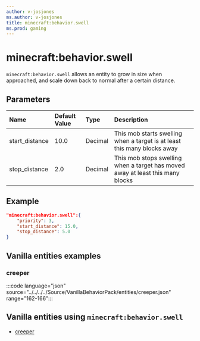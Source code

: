 ```yaml
---
author: v-josjones
ms.author: v-josjones
title: minecraft:behavior.swell
ms.prod: gaming
---
```


# minecraft:behavior.swell

`minecraft:behavior.swell` allows an entity to grow in size when approached, and scale down back to normal after a certain distance.

## Parameters

|Name |Default Value  |Type  |Description  |
|:----------|:----------|:----------|:----------|
 start_distance| 10.0|Decimal| This mob starts swelling when a target is at least this many blocks away |
|stop_distance| 2.0| Decimal| This mob stops swelling when a target has moved away at least this many blocks |

## Example

```json
"minecraft:behavior.swell":{
    "priority": 3,
    "start_distance": 15.0,
    "stop_distance": 5.0
}
```

## Vanilla entities examples

### creeper

:::code language="json" source="../../../../Source/VanillaBehaviorPack/entities/creeper.json" range="162-166":::

## Vanilla entities using `minecraft:behavior.swell`

- [creeper](../../../../Source/VanillaBehaviorPack_Snippets/entities/creeper.md)
